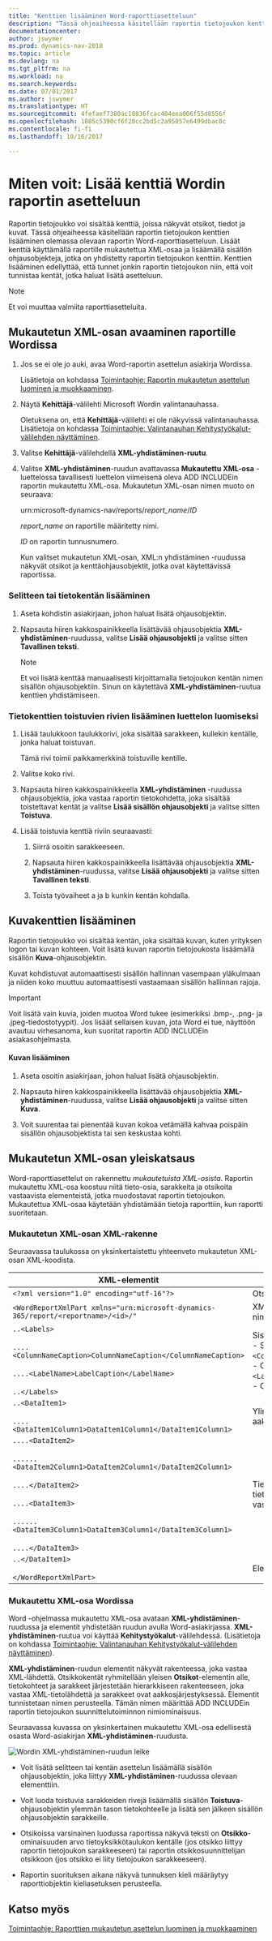 ```yaml
---
title: "Kenttien lisääminen Word-raporttiasetteluun"
description: "Tässä ohjeaiheessa käsitellään raportin tietojoukon kenttien lisäämistä aiemmin luodun raportin Word-raporttiasetteluun."
documentationcenter: 
author: jswymer
ms.prod: dynamics-nav-2018
ms.topic: article
ms.devlang: na
ms.tgt_pltfrm: na
ms.workload: na
ms.search.keywords: 
ms.date: 07/01/2017
ms.author: jswymer
ms.translationtype: HT
ms.sourcegitcommit: 4fefaef7380ac10836fcac404eea006f55d8556f
ms.openlocfilehash: 1085c5390cf6f20cc2bd5c2a95057e6499dbac8c
ms.contentlocale: fi-fi
ms.lasthandoff: 10/16/2017

---
```

# <a name="how-to-add-fields-to-a-word-report-layout"></a>Miten voit: Lisää kenttiä Wordin raportin asetteluun
Raportin tietojoukko voi sisältää kenttiä, joissa näkyvät otsikot, tiedot ja kuvat. Tässä ohjeaiheessa käsitellään raportin tietojoukon kenttien lisääminen olemassa olevaan raportin Word-raporttiasetteluun. Lisäät kenttiä käyttämällä raportille mukautettua XML-osaa ja lisäämällä sisällön ohjausobjekteja, jotka on yhdistetty raportin tietojoukon kenttiin. Kenttien lisääminen edellyttää, että tunnet jonkin raportin tietojoukon niin, että voit tunnistaa kentät, jotka haluat lisätä asetteluun.  
  
> [!NOTE]  
>  Et voi muuttaa valmiita raporttiasetteluita<!--Onprem. Built-in layouts can only be modified by using the development environment-->.  

##  <a name="OpenXMLPart"></a>Mukautetun XML-osan avaaminen raportille Wordissa  
  
1.  Jos se ei ole jo auki, avaa Word-raportin asettelun asiakirja Wordissa.  
  
     Lisätietoja on kohdassa [Toimintaohje: Raportin mukautetun asettelun luominen ja muokkaaminen](ui-how-create-custom-report-layout.md).  
  
2.  Näytä **Kehittäjä**-välilehti Microsoft Wordin valintanauhassa.  
  
     Oletuksena on, että **Kehittäjä**-välilehti ei ole näkyvissä valintanauhassa. Lisätietoja on kohdassa [Toimintaohje: Valintanauhan Kehitystyökalut-välilehden näyttäminen](http://go.microsoft.com/fwlink/?LinkID=389631).  
  
3.  Valitse **Kehittäjä**-välilehdellä **XML-yhdistäminen-ruutu**.  
  
4.  Valitse **XML-yhdistäminen**-ruudun avattavassa **Mukautettu XML-osa** -luettelossa tavallisesti luettelon viimeisenä oleva ADD INCLUDE<!--[!INCLUDE[navnow](../../includes/navnow_md.md)]-->in raportin mukautettu XML-osa. Mukautetun XML-osan nimen muoto on seuraava:  
  
     urn:microsoft-dynamics-nav/reports/*report_name*/*ID*  
  
     *report_name* on raportille määritetty nimi<!--OnPrem as specified by the report's [Name Property-duplicate](../FullExperience/nav_dev_long_md.md)]-->.  
  
     *ID* on raportin tunnusnumero.  
  
     Kun valitset mukautetun XML-osan, XML:n yhdistäminen -ruudussa näkyvät otsikot ja kenttäohjausobjektit, jotka ovat käytettävissä raportissa.  
  
### <a name="to-add-a-label-or-data-field"></a>Selitteen tai tietokentän lisääminen  
  
1.  Aseta kohdistin asiakirjaan, johon haluat lisätä ohjausobjektin.  
  
2.  Napsauta hiiren kakkospainikkeella lisättävää ohjausobjektia **XML-yhdistäminen**-ruudussa, valitse **Lisää ohjausobjekti** ja valitse sitten **Tavallinen teksti**.  
  
    > [!NOTE]  
    >  Et voi lisätä kenttää manuaalisesti kirjoittamalla tietojoukon kentän nimen sisällön ohjausobjektiin. Sinun on käytettävä **XML-yhdistäminen**-ruutua kenttien yhdistämiseen.  
  
### <a name="to-add-repeating-rows-of-data-fields-to-create-a-list"></a>Tietokenttien toistuvien rivien lisääminen luettelon luomiseksi  
  
1.  Lisää taulukkoon taulukkorivi, joka sisältää sarakkeen, kullekin kentälle, jonka haluat toistuvan.  
  
     Tämä rivi toimii paikkamerkkinä toistuville kentille.  
  
2.  Valitse koko rivi.  
  
3.  Napsauta hiiren kakkospainikkeella **XML-yhdistäminen** -ruudussa ohjausobjektia, joka vastaa raportin tietokohdetta, joka sisältää toistettavat kentät ja valitse **Lisää sisällön ohjausobjekti** ja valitse sitten **Toistuva**.  
  
4.  Lisää toistuvia kenttiä riviin seuraavasti:  
  
    1.  Siirrä osoitin sarakkeeseen.  
  
    2.  Napsauta hiiren kakkospainikkeella lisättävää ohjausobjektia **XML-yhdistäminen**-ruudussa, valitse **Lisää ohjausobjekti** ja valitse sitten **Tavallinen teksti**.  
  
    3.  Toista työvaiheet a ja b kunkin kentän kohdalla.  
  
## <a name="adding-image-fields"></a>Kuvakenttien lisääminen  
 Raportin tietojoukko voi sisältää kentän, joka sisältää kuvan, kuten yrityksen logon tai kuvan kohteen. Voit lisätä kuvan raportin tietojoukosta lisäämällä sisällön **Kuva**-ohjausobjektin.  
  
 Kuvat kohdistuvat automaattisesti sisällön hallinnan vasempaan yläkulmaan ja niiden koko muuttuu automaattisesti vastaamaan sisällön hallinnan rajoja.  
  
> [!IMPORTANT]  
>  Voit lisätä vain kuvia, joiden muotoa Word tukee (esimerkiksi .bmp-, .png- ja .jpeg-tiedostotyypit). Jos lisäät sellaisen kuvan, jota Word ei tue, näyttöön avautuu virhesanoma, kun suoritat raportin ADD INCLUDE<!--[!INCLUDE[navnow](../../includes/navnow_md.md)]-->in asiakasohjelmasta.  
  
#### <a name="to-add-an-image"></a>Kuvan lisääminen  
  
1.  Aseta osoitin asiakirjaan, johon haluat lisätä ohjausobjektin.  
  
2.  Napsauta hiiren kakkospainikkeella lisättävää ohjausobjektia **XML-yhdistäminen**-ruudussa, valitse **Lisää ohjausobjekti** ja valitse sitten **Kuva**.  
  
3.  Voit suurentaa tai pienentää kuvan kokoa vetämällä kahvaa poispäin sisällön ohjausobjektista tai sen keskustaa kohti.  

## <a name="custom-xml-part-overview"></a>Mukautetun XML-osan yleiskatsaus
Word-raporttiasettelut on rakennettu *mukautetuista XML-osista*. Raportin mukautettu XML-osa koostuu niitä tieto-osia, sarakkeita ja otsikoita vastaavista elementeistä, jotka muodostavat raportin tietojoukon. <!--OnPrem The data as defined in the Report Dataset Designer in Microsoft Dynamics NAV Development Environment. -->Mukautettua XML-osaa käytetään yhdistämään tietoja raporttiin, kun raportti suoritetaan.

  
### <a name="xml-structure-of-custom-xml-part"></a>Mukautetun XML-osan XML-rakenne  
Seuraavassa taulukossa on yksinkertaistettu yhteenveto mukautetun XML-osan XML-koodista.  
  
|XML-elementit|Description|  
|------------------|-----------------|  
|`<?xml version="1.0" encoding="utf-16"?>`|Otsikko|  
|`<WordReportXmlPart xmlns="urn:microsoft-dynamics-365/report/<reportname>/<id>/"`|XML-nimitilan määritys. `<reportname>` on raportille määritetty nimi. `<id>` on raportille määritetty tunnus.|  
|`..<Labels>`<br /><br /> `....<ColumnNameCaption>ColumnNameCaption</ColumnNameCaption>`<br /><br /> `....<LabelName>LabelCaption</LabelName>`<br /><br /> `..</Labels>`|Sisältää kaikki raportin otsikot.<!--OnPren The element includes labels that are related to columns that have the [IncludeCaption Property](../FullExperience/Name%20Property-duplicate.md).--><br />-   Sarakkeisiin liittyvien otsikkoelementtien muoto on `<ColumnNameCaption>ColumnNameCaption</ColumnNameCaption>`<!--OnPrem where `ColumnName` is determined by the column's Name Property.-->.<br />-  Otsikkoelementtien muoto on `<LabelName>LabelName</LableName`<!--OnPrem where LabelName is determined by the label's Name Property.-->.<br />-   Otsikot ovat aakkosjärjestyksessä.|  
|`..<DataItem1>`<br /><br /> `....<DataItem1Column1>DataItem1Column1</DataItem1Column1>`|Ylimmän tason tietokohde ja sarakkeet. Sarakkeet ovat aakkosjärjestyksessä.<!--OnPrem <br /><br /> The element names and values are determined by the [Name Property-duplicate](../FullExperience/Name%20Property-duplicate.md) of the data item or column.-->|  
|`....<DataItem2>`<br /><br /> `......<DataItem2Column1>DataItem2Column1</DataItem2Column1>`<br /><br /> `....</DataItem2>`<br /><br /> `....<DataItem3>`<br /><br /> `......<DataItem3Column1>DataItem3Column1</DataItem3Column1>`<br /><br /> `....</DataItem3>`|Tietojen kohteet ja sarakkeet, jotka sisältyvät ylimmän tason tietokohteeseen. Sarakkeet näkyvät aakkosjärjestyksessä vastaavien tietojen kohdassa.|  
|`..</DataItem1>`<br /><br /> `</WordReportXmlPart>`|Elementin sulkeminen.|  
  
### <a name="custom-xml-part-in-word"></a>Mukautettu XML-osa Wordissa  
 Word -ohjelmassa mukautettu XML-osa avataan **XML-yhdistäminen**-ruudussa ja elementit yhdistetään ruudun avulla Word-asiakirjassa. **XML-yhdistäminen**-ruutua voi käyttää **Kehitystyökalut**-välilehdessä. (Lisätietoja on kohdassa [Toimintaohje: Valintanauhan Kehitystyökalut-välilehden näyttäminen](http://go.microsoft.com/fwlink/?LinkID=389631)).  
  
 **XML-yhdistäminen**-ruudun elementit näkyvät rakenteessa, joka vastaa XML-lähdettä. Otsikkokentät ryhmitellään yleisen **Otsikot**-elementin alle, tietokohteet ja sarakkeet järjestetään hierarkkiseen rakenteeseen, joka vastaa XML-tietolähdettä ja sarakkeet ovat aakkosjärjestyksessä. Elementit tunnistetaan nimen perusteella. Tämän nimen määrittää ADD INCLUDE<!--[!INCLUDE[nav_dev_short](../../includes/nav_dev_short_md.md)]-->in raportin tietojoukon suunnittelutoiminnon nimiominaisuus.  
  
 Seuraavassa kuvassa on yksinkertainen mukautettu XML-osa edellisestä osasta Word-asiakirjan **XML-yhdistäminen**-ruudusta.  
  
 ![Wordin XML-yhdistäminen-ruudun leike](media/nav_reportlayout_xmlmappingpane.png "NAV_ReportLayout_XMLMappingPane")  
  
-   Voit lisätä selitteen tai kentän asettelun lisäämällä sisällön ohjausobjektin, joka liittyy **XML-yhdistäminen**-ruudussa olevaan elementtiin.  
  
-   Voit luoda toistuvia sarakkeiden rivejä lisäämällä sisällön **Toistuva**-ohjausobjektin ylemmän tason tietokohteelle ja lisätä sen jälkeen sisällön ohjausobjektin sarakkeille.  
  
-   Otsikoissa varsinainen luodussa raportissa näkyvä teksti on **Otsikko**-ominaisuuden arvo tietoyksikkötaulukon kentälle (jos otsikko liittyy raportin tietojoukon sarakkeeseen) tai raportin otsikkosuunnittelijan otsikkoon (jos otsikko ei liity tietojoukon sarakkeeseen).  
  
-   Raportin suorituksen aikana näkyvä tunnuksen kieli määräytyy raporttiobjektin kieliasetuksen perusteella. <!--OnPrem For more information, see [Multiple Document Languages](../FullExperience/Viewing%20the%20Application%20in%20Different%20Languages.md).-->  
  
## <a name="see-also"></a>Katso myös  
 [Toimintaohje: Raporttien mukautetun asettelun luominen ja muokkaaminen](ui-how-create-custom-report-layout.md)   
